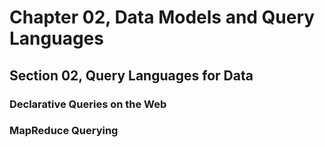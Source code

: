 # Chapter 02, Data Models and Query Languages
## Section 02, Query Languages for Data

### Declarative Queries on the Web

### MapReduce Querying